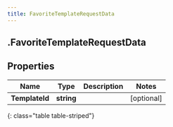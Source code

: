 ```yaml
---
title: FavoriteTemplateRequestData
---
```

## .FavoriteTemplateRequestData

## Properties

|Name | Type | Description | Notes|
|------------ | ------------- | ------------- | -------------|
| **TemplateId** | **string** |  | [optional] |
{: class="table table-striped"}


